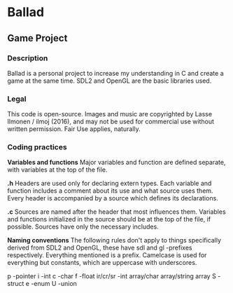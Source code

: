 # Ballad
## Game Project

### Description
Ballad is a personal project to increase my understanding in C
and create a game at the same time. SDL2 and OpenGL are the basic
libraries used.

### Legal
This code is open-source.
Images and music are copyrighted by Lasse Ilmonen / ilmoj (2016),
and may not be used for commercial use without written permission.
Fair Use applies, naturally.

### Coding practices
**Variables and functions**
Major variables and function are defined separate, with variables
at the top of the file.

**.h**
Headers are used only for declaring extern types. Each variable
and function includes a comment about its use and what source uses
them. Every header is accompanied by a source which defines its
declarations.

**.c**
Sources are named after the header that most influences them.
Variables and functions initialized in the source should be at
the top of the file, if possible. Sources have only the necessary
includes.

**Naming conventions**
The following rules don't apply to things specifically derived from
SDL2 and OpenGL, these have sdl and gl -prefixes respectively.
Everything mentioned is a prefix. Camelcase is used for everything
but constants, which are uppercase with underscores.

p -pointer
i -int
c -char
f -float
ir/cr/sr -int array/char array/string array
S -struct
e -enum
U -union
